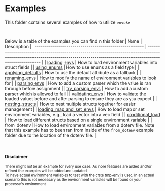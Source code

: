 # Examples

This folder contains several examples of how to utilize `envoke`

</br>

Below is a table of the examples you can find in this folder
| Name                                                    | Description                                                                                                                                                                          |
| ------------------------------------------------------- | ------------------------------------------------------------------------------------------------------------------------------------------------------------------------------------ |
| [loading_envs](./loading_envs/)                         | How to load environment variables into struct fields                                                                                                                                 |
| [using_enums](./using_enums/)                           | How to use enums as a field type                                                                                                                                                     |
| [applying_defaults](./applying_defaults/)               | How to use the default attribute as a fallback                                                                                                                                       |
| [renaming_envs](./renaming_envs/)                       | How to modify the name of environment variables to look for                                                                                                                          |
| [parsing_envs](./parsing_envs/)                         | How to add a custom parser which the value is ran through before assignment                                                                                                          |
| [try_parsing_envs](./try_parsing_envs/)                 | How to add a custom parser which is allowed to fail                                                                                                                                  |
| [validating_envs](./parsing_envs/)                      | How to validate the loaded values before and after parsing to ensure they are as you expect                                                                                          |
| [nesting_structs](./nesting_structs/)                   | How to nest multiple structs together for easier management                                                                                                                          |
| [loading_map_and_set_envs](./loading_map_and_set_envs/) | How to load map or set environment variables, e.g., load a vector into a vec field                                                                                                   |
| [conditional_load](./conditional_load/)                 | How to load different structs based on a single environment variable                                                                                                                 |
| [from_dotenv](./from_dotenv/)                           | How to load environment variables from a dotenv file. Note that this example has to been ran from inside of the `from_dotenv` example folder due to the location of the dotenv file. |

</br>

#### Disclaimer

<sup>
There might not be an example for every use case. As more features are added and/or refined the examples will be added and updated
</sup>

</br>

<sub>
To have actual environment variables to test with the crate <a href="https://crates.io/crates/temp-env">tmp-env</a> is used. In an actual scenario this is not necessary as the environment variables will be found on your processe's environment
</sub>